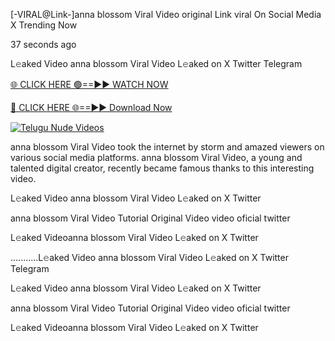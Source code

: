 [-VIRAL@Link-]anna blossom Viral Video original Link viral On Social Media X Trending Now



37 seconds ago

L𝚎aked Video anna blossom Viral Video L𝚎aked on X Twitter Telegram

[🌐 CLICK HERE 🟢==►► WATCH NOW](https://viral-xone.blogspot.com/2025/01/valovideo.html)

[🔴 CLICK HERE 🌐==►► Download Now](https://viral-xone.blogspot.com/2025/01/valovideo.html)

[![Telugu Nude Videos](https://i.imgur.com/dJHk4Zq.gif)](https://viral-xone.blogspot.com/2025/01/valovideo.html)

anna blossom Viral Video took the internet by storm and amazed viewers on various social media platforms. anna blossom Viral Video, a young and talented digital creator, recently became famous thanks to this interesting video.

L𝚎aked Video anna blossom Viral Video L𝚎aked on X Twitter

anna blossom Viral Video Tutorial Original Video video oficial twitter

L𝚎aked Videoanna blossom Viral Video L𝚎aked on X Twitter

...........L𝚎aked Video anna blossom Viral Video L𝚎aked on X Twitter Telegram

L𝚎aked Video anna blossom Viral Video L𝚎aked on X Twitter

anna blossom Viral Video Tutorial Original Video video oficial twitter

L𝚎aked Videoanna blossom Viral Video L𝚎aked on X Twitter